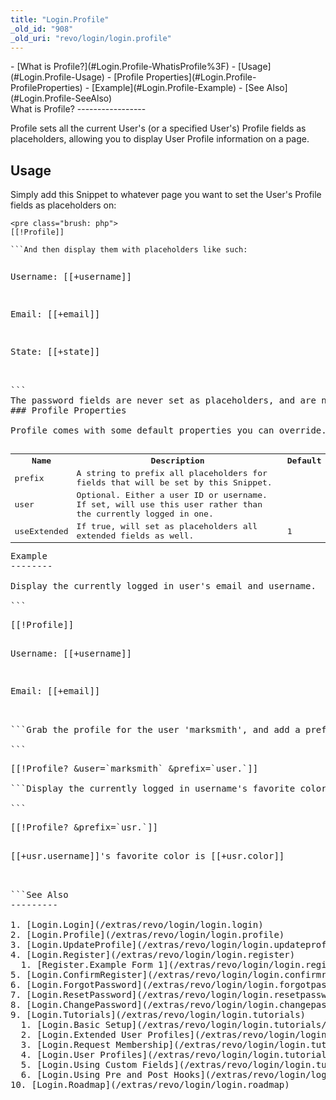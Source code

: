 ```yaml
---
title: "Login.Profile"
_old_id: "908"
_old_uri: "revo/login/login.profile"
---
```


<div>- [What is Profile?](#Login.Profile-WhatisProfile%3F)
- [Usage](#Login.Profile-Usage)
  - [Profile Properties](#Login.Profile-ProfileProperties)
- [Example](#Login.Profile-Example)
- [See Also](#Login.Profile-SeeAlso)

</div>What is Profile? 
-----------------

Profile sets all the current User's (or a specified User's) Profile fields as placeholders, allowing you to display User Profile information on a page.

Usage 
------

Simply add this Snippet to whatever page you want to set the User's Profile fields as placeholders on:

```
<pre class="brush: php">
[[!Profile]]

```And then display them with placeholders like such:

```
<pre class="brush: php">
<p>Username: [[+username]]</p>
<p>Email: [[+email]]</p>
<p>State: [[+state]]</p>

```<div class="info">The password fields are never set as placeholders, and are never accessible, for security reasons. </div>### Profile Properties 

Profile comes with some default properties you can override. They are:

<table id="TBL1376497247017"><tbody><tr><th>Name </th><th>Description </th><th>Default </th></tr><tr><td>prefix </td><td>A string to prefix all placeholders for fields that will be set by this Snippet. </td><td></td></tr><tr><td>user </td><td>Optional. Either a user ID or username. If set, will use this user rather than the currently logged in one. </td><td></td></tr><tr><td>useExtended </td><td>If true, will set as placeholders all extended fields as well. </td><td>1 </td></tr></tbody></table>Example 
--------

Display the currently logged in user's email and username.

```
<pre class="brush: php">
[[!Profile]]

<p>Username: [[+username]]</p>
<p>Email: [[+email]]</p>

```Grab the profile for the user 'marksmith', and add a prefix to the placeholders of 'user.':

```
<pre class="brush: php">
[[!Profile? &user=`marksmith` &prefix=`user.`]]

```Display the currently logged in username's favorite color (an extended field), with the prefix of 'usr.':

```
<pre class="brush: php">
[[!Profile? &prefix=`usr.`]]

<p>[[+usr.username]]'s favorite color is [[+usr.color]]</p>

```See Also 
---------

1. [Login.Login](/extras/revo/login/login.login)
2. [Login.Profile](/extras/revo/login/login.profile)
3. [Login.UpdateProfile](/extras/revo/login/login.updateprofile)
4. [Login.Register](/extras/revo/login/login.register)
  1. [Register.Example Form 1](/extras/revo/login/login.register/register.example-form-1)
5. [Login.ConfirmRegister](/extras/revo/login/login.confirmregister)
6. [Login.ForgotPassword](/extras/revo/login/login.forgotpassword)
7. [Login.ResetPassword](/extras/revo/login/login.resetpassword)
8. [Login.ChangePassword](/extras/revo/login/login.changepassword)
9. [Login.Tutorials](/extras/revo/login/login.tutorials)
  1. [Login.Basic Setup](/extras/revo/login/login.tutorials/login.basic-setup)
  2. [Login.Extended User Profiles](/extras/revo/login/login.tutorials/login.extended-user-profiles)
  3. [Login.Request Membership](/extras/revo/login/login.tutorials/login.request-membership)
  4. [Login.User Profiles](/extras/revo/login/login.tutorials/login.user-profiles)
  5. [Login.Using Custom Fields](/extras/revo/login/login.tutorials/login.using-custom-fields)
  6. [Login.Using Pre and Post Hooks](/extras/revo/login/login.tutorials/login.using-pre-and-post-hooks)
10. [Login.Roadmap](/extras/revo/login/login.roadmap)